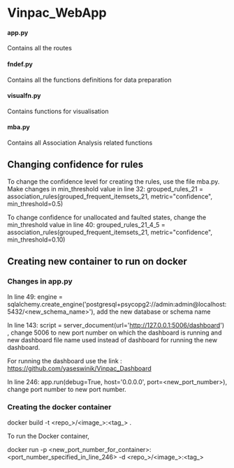 # Vinpac_WebApp

#### app.py
Contains all the routes

#### fndef.py
Contains all the functions definitions for data preparation

#### visualfn.py
Contains functions for visualisation

#### mba.py
Contains all Association Analysis related functions 

## Changing confidence for rules
To change the confidence level for creating the rules, use the file mba.py. Make changes in min_threshold value in line 32:  grouped_rules_21 = association_rules(grouped_frequent_itemsets_21, metric="confidence", min_threshold=0.5)

To change confidence for unallocated and faulted states, change the min_threshold value in line 40: 
grouped_rules_21_4_5 = association_rules(grouped_frequent_itemsets_21, metric="confidence", min_threshold=0.10)

## Creating new container to run on docker
### Changes in app.py
In line 49: engine = sqlalchemy.create_engine('postgresql+psycopg2://admin:admin@localhost:5432/<new_schema_name>'), add the new database or schema name

In line 143: script = server_document(url='http://127.0.0.1:5006/dashboard') , change 5006 to new port number on which the dashboard is running and new dashboard file name used instead of dashboard for running the new dashboard. 

For running the dashboard use the link :  https://github.com/yaseswinik/Vinpac_Dashboard

In line 246: app.run(debug=True, host='0.0.0.0', port=<new_port_number>), change port number to new port number. 

### Creating the docker container

docker build -t <repo_>/<image_>:<tag_> .

To run the Docker container, 

docker run -p <new_port_number_for_container>:<port_number_specified_in_line_246> -d <repo_>/<image_>:<tag_>





 
